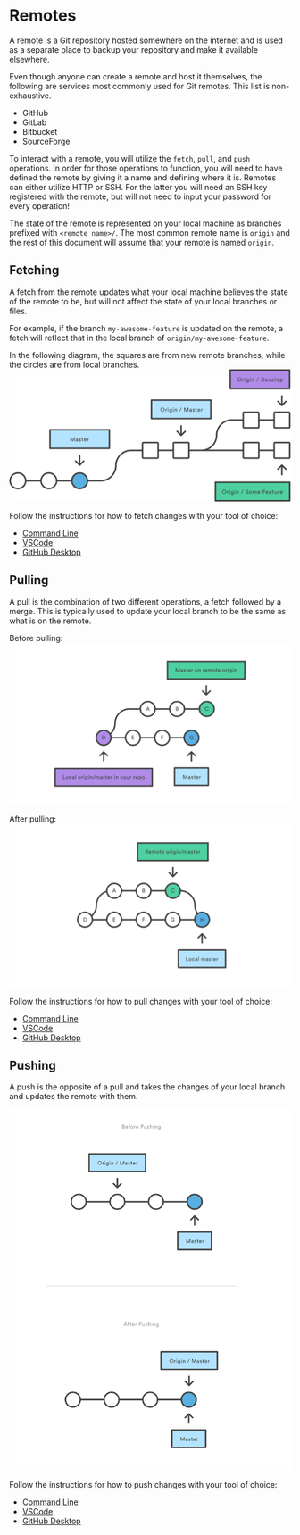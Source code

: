 # Remotes

A remote is a Git repository hosted somewhere on the internet and is used as a
separate place to backup your repository and make it available elsewhere.

Even though anyone can create a remote and host it themselves, the following are
services most commonly used for Git remotes. This list is non-exhaustive.

- GitHub
- GitLab
- Bitbucket
- SourceForge

To interact with a remote, you will utilize the `fetch`, `pull`, and `push`
operations. In order for those operations to function, you will need to have
defined the remote by giving it a name and defining where it is. Remotes can
either utilize HTTP or SSH. For the latter you will need an SSH key registered
with the remote, but will not need to input your password for every operation!

The state of the remote is represented on your local machine as branches prefixed
with `<remote name>/`. The most common remote name is `origin` and the rest of
this document will assume that your remote is named `origin`.

## Fetching

A fetch from the remote updates what your local machine believes the state of
the remote to be, but will not affect the state of your local branches or files.

For example, if the branch `my-awesome-feature` is updated on the remote, a fetch
will reflect that in the local branch of `origin/my-awesome-feature`.

In the following diagram, the squares are from new remote branches, while the
circles are from local branches.
![Git Fetch](resources/git_fetch.svg)

Follow the instructions for how to fetch changes with your tool of choice:

- [Command Line](CommandLine/6-Remotes.md#fetching)
- [VSCode](VSCode/6-Remotes.md#fetching)
- [GitHub Desktop](GitHubDesktop/6-Remotes.md#fetching)

## Pulling

A pull is the combination of two different operations, a fetch followed by a
merge. This is typically used to update your local branch to be the same as
what is on the remote.

Before pulling:
![Git Pull Before](resources/git_pull1.svg)

After pulling:
![Git Pull After](resources/git_pull2.svg)

Follow the instructions for how to pull changes with your tool of choice:

- [Command Line](CommandLine/6-Remotes.md#pulling)
- [VSCode](VSCode/6-Remotes.md#pulling)
- [GitHub Desktop](GitHubDesktop/6-Remotes.md#pulling)

## Pushing

A push is the opposite of a pull and takes the changes of your local branch
and updates the remote with them.

![Git Push](resources/git_push.svg)

Follow the instructions for how to push changes with your tool of choice:

- [Command Line](CommandLine/6-Remotes.md#pushing)
- [VSCode](VSCode/6-Remotes.md#pushing)
- [GitHub Desktop](GitHubDesktop/6-Remotes.md#pushing)
